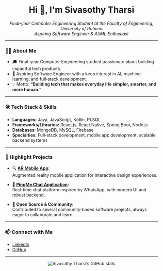 <!-- Profile README for Sivasothy-Tharsi -->

<h1 align="center">Hi 👋, I'm Sivasothy Tharsi</h1>
<p align="center">
  <em>
    Final-year Computer Engineering Student at the Faculty of Engineering, University of Ruhuna<br/>
    Aspiring Software Engineer & AI/ML Enthusiast
  </em>
</p>

---

### 👨‍💻 About Me

- 🎓 Final-year Computer Engineering student passionate about building impactful tech products.
- 🚀 Aspiring Software Engineer with a keen interest in AI, machine learning, and full-stack development.
- 💡 Motto: <b>"Building tech that makes everyday life simpler, smarter, and more human."</b>

---

### 🛠️ Tech Stack & Skills

- **Languages:** Java, JavaScript, Kotlin, PLSQL
- **Frameworks/Libraries:** React.js, React Native, Spring Boot, Node.js
- **Databases:** MongoDB, MySQL, Firebase
- **Specialties:** Full-stack development, mobile app development, scalable backend systems

---

### 🌟 Highlight Projects

- 🔍 **[AR Mobile App](https://github.com/Sivasothy-Tharsi/MobileApplication_Development/tree/master/DesignApp):**  
  Augmented reality mobile application for interactive design experiences.

- 💬 **[PingMe Chat Application](https://github.com/Sivasothy-Tharsi/PickMeChat):**  
  Real-time chat platform inspired by WhatsApp, with modern UI and robust backend.

- 🤝 **Open Source & Community:**  
  Contributed to several community-based software projects, always eager to collaborate and learn.

---

### 📫 Connect with Me

- [LinkedIn](https://www.linkedin.com/in/sivasothy-tharsi-6ba193210)
- [GitHub](https://github.com/Sivasothy-Tharsi)

---

<p align="center">
  <img src="https://github-readme-stats.vercel.app/api?username=Sivasothy-Tharsi&show_icons=true&theme=tokyonight" alt="Sivasothy Tharsi's GitHub stats"/>
</p>
